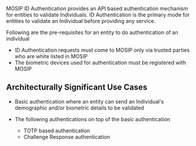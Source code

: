 MOSIP ID Authentication provides an API based authentication mechanism for entities to validate Individuals. ID Authentication is the primary mode for entities to validate an Individual before providing any service.

Following are the pre-requisites for an entity to do authentication of an individual
* ID Authentication requests must come to MOSIP only via trusted parties who are white listed in MOSIP
* The biometric devices used for authentication must be registered with MOSIP

## Architecturally Significant Use Cases



* Basic authentication where an entity can send an Individual's demographic and/or biometric details to be validated

* The following authentications on top of the basic authentication
  - TOTP based authentication
  - Challenge Response authentication

